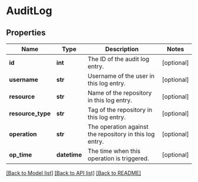 # AuditLog

## Properties
Name | Type | Description | Notes
------------ | ------------- | ------------- | -------------
**id** | **int** | The ID of the audit log entry. | [optional] 
**username** | **str** | Username of the user in this log entry. | [optional] 
**resource** | **str** | Name of the repository in this log entry. | [optional] 
**resource_type** | **str** | Tag of the repository in this log entry. | [optional] 
**operation** | **str** | The operation against the repository in this log entry. | [optional] 
**op_time** | **datetime** | The time when this operation is triggered. | [optional] 

[[Back to Model list]](../README.md#documentation-for-models) [[Back to API list]](../README.md#documentation-for-api-endpoints) [[Back to README]](../README.md)

